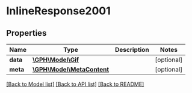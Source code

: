 # InlineResponse2001

## Properties
Name | Type | Description | Notes
------------ | ------------- | ------------- | -------------
**data** | [**\GPH\Model\Gif**](Gif.md) |  | [optional] 
**meta** | [**\GPH\Model\MetaContent**](MetaContent.md) |  | [optional] 

[[Back to Model list]](../README.md#documentation-for-models) [[Back to API list]](../README.md#documentation-for-api-endpoints) [[Back to README]](../README.md)


